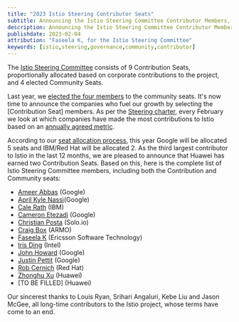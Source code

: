 ```yaml
---
title: "2023 Istio Steering Contributor Seats"
subtitle: Announcing the Istio Steering Committee Contributor Members, 2023.
description: Announcing the Istio Steering Committee Contributor Members, 2023.
publishdate: 2023-02-04
attribution: "Faseela K, for the Istio Steering Committee"
keywords: [istio,steering,governance,community,contributor]
---
```


The [Istio Steering Committee](https://github.com/istio/community/blob/master/steering/README.md) consists of 9 Contribution Seats, proportionally allocated based on corporate contributions to the project, and 4 elected Community Seats.

Last year, we [elected the four members](/blog/2022/steering-election-results/) to the community seats. It's now time to announce the companies who fuel our growth by selecting the [Contribution Seat] members. As per the [Steering charter](https://github.com/istio/community/blob/master/steering/CHARTER.md), every February we look at which companies have made the most contributions to Istio based on an [annually agreed metric](https://github.com/istio/community/blob/master/steering/CONTRIBUTION-FORMULA.md).

According to our [seat allocation process](https://docs.google.com/spreadsheets/d/1IIms6OT1DgJ_lbn5433sy5wvqNBIIQgQHoWZvpShSXk/edit#gid=1365082320), this year Google will be allocated 5 seats and IBM/Red Hat will be allocated 2. As the third largest contributor to Istio in the last 12 months, we are pleased to announce that Huawei has earned two Contribution Seats. Based on this, here is the complete list of Istio Steering Committee members, including both the Contribution and Community seats:

- [Ameer Abbas](https://github.com/ameer00) (Google)
- [April Kyle Nassi](https://github.com/thisisnotapril)(Google)
- [Cale Rath](https://github.com/ctrath) (IBM)
- [Cameron Etezadi](https://github.com/cetezadi) (Google)
- [Christian Posta](https://github.com/christian-posta) (Solo.io)
- [Craig Box](https://github.com/craigbox) (ARMO)
- [Faseela K](https://github.com/kfaseela) (Ericsson Software Technology)
- [Iris Ding](https://github.com/irisdingbj) (Intel)
- [John Howard](https://github.com/howardjohn) (Google)
- [Justin Pettit](https://github.com/justinpettit) (Google)
- [Rob Cernich](https://github.com/rcernich) (Red Hat)
- [Zhonghu Xu](https://github.com/hzxuzhonghu) (Huawei)
- [TO BE FILLED] (Huawei)

Our sincerest thanks to Louis Ryan, Srihari Angaluri, Kebe Liu and Jason McGee, all long-time contributors to the Istio project, whose terms have come to an end.

